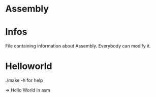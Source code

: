 # Assembly

# Infos
File containing information about Assembly.
Everybody can modify it.

# Helloworld
./make -h for help

=> Hello World in asm

